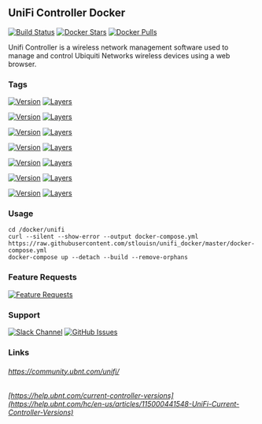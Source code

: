 [travis_logo]: https://travis-ci.org/stlouisn/unifi_docker.svg?branch=master
[travis_url]: https://travis-ci.org/stlouisn/unifi_docker
[docker_stars_logo]: https://img.shields.io/docker/stars/stlouisn/unifi.svg
[docker_pulls_logo]: https://img.shields.io/docker/pulls/stlouisn/unifi.svg
[docker_hub_url]: https://hub.docker.com/r/stlouisn/unifi
[microbadger_url]: https://microbadger.com/images/stlouisn/unifi
[feathub_data]: http://feathub.com/stlouisn/unifi_docker?format=svg
[feathub_url]: http://feathub.com/stlouisn/unifi_docker
[issues_url]: https://github.com/stlouisn/unifi_docker/issues
[slack_url]: https://stlouisn.slack.com/messages/CBRNYGY3V

## UniFi Controller Docker

[![Build Status][travis_logo]][travis_url]
[![Docker Stars][docker_stars_logo]][docker_hub_url]
[![Docker Pulls][docker_pulls_logo]][docker_hub_url]

Unifi Controller is a wireless network management software used to manage and control Ubiquiti Networks wireless devices using a web browser.

### Tags

[![Version](https://images.microbadger.com/badges/version/stlouisn/unifi:stable.svg)][microbadger_url]
[![Layers](https://images.microbadger.com/badges/image/stlouisn/unifi:stable.svg)][microbadger_url]

[![Version](https://images.microbadger.com/badges/version/stlouisn/unifi:testing.svg)][microbadger_url]
[![Layers](https://images.microbadger.com/badges/image/stlouisn/unifi:testing.svg)][microbadger_url]

[![Version](https://images.microbadger.com/badges/version/stlouisn/unifi:5.9.svg)][microbadger_url]
[![Layers](https://images.microbadger.com/badges/image/stlouisn/unifi:5.9.svg)][microbadger_url]

[![Version](https://images.microbadger.com/badges/version/stlouisn/unifi:5.8.svg)][microbadger_url]
[![Layers](https://images.microbadger.com/badges/image/stlouisn/unifi:5.8.svg)][microbadger_url]

[![Version](https://images.microbadger.com/badges/version/stlouisn/unifi:5.7.svg)][microbadger_url]
[![Layers](https://images.microbadger.com/badges/image/stlouisn/unifi:5.7.svg)][microbadger_url]

[![Version](https://images.microbadger.com/badges/version/stlouisn/unifi:5.6.svg)][microbadger_url]
[![Layers](https://images.microbadger.com/badges/image/stlouisn/unifi:5.6.svg)][microbadger_url]

[![Version](https://images.microbadger.com/badges/version/stlouisn/unifi:5.5.svg)][microbadger_url]
[![Layers](https://images.microbadger.com/badges/image/stlouisn/unifi:5.5.svg)][microbadger_url]

### Usage

```
cd /docker/unifi
curl --silent --show-error --output docker-compose.yml https://raw.githubusercontent.com/stlouisn/unifi_docker/master/docker-compose.yml
docker-compose up --detach --build --remove-orphans
```

### Feature Requests

[![Feature Requests][feathub_data]][feathub_url]

### Support

[![Slack Channel](https://img.shields.io/badge/-message-no.svg?colorA=a7a7a7&colorB=3eb991&logo=slack&logoWidth=14)][slack_url]
[![GitHub Issues](https://img.shields.io/badge/-issues-no.svg?colorA=a7a7a7&colorB=e01563&logo=github&logoWidth=14)][issues_url]

### Links

###### *https://community.ubnt.com/unifi/*
###### *[https://help.ubnt.com/current-controller-versions](https://help.ubnt.com/hc/en-us/articles/115000441548-UniFi-Current-Controller-Versions)*
